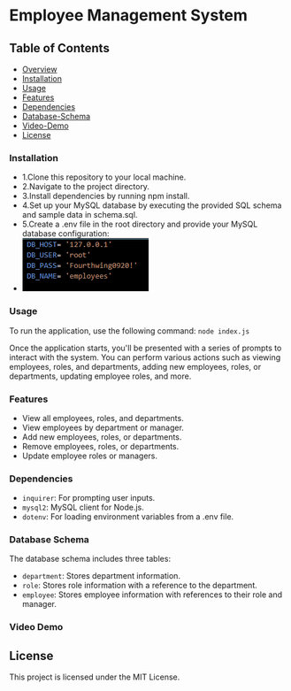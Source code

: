 # Employee Management System

## Table of Contents
- [Overview](#overview)
- [Installation](#installation)
- [Usage](#usage)
- [Features](#features)
- [Dependencies](#dependencies)
- [Database-Schema](#data-schema)
- [Video-Demo](#video-demo)
- [License](#license)


### Installation
- 1.Clone this repository to your local machine.
- 2.Navigate to the project directory.
- 3.Install dependencies by running npm install.
- 4.Set up your MySQL database by executing the provided SQL schema and sample data in schema.sql.
- 5.Create a .env file in the root directory and provide your MySQL database configuration:
- ![alt text](image.png)



### Usage
To run the application, use the following command: `node index.js`

Once the application starts, you'll be presented with a series of prompts to interact with the system. You can perform various actions such as viewing employees, roles, and departments, adding new employees, roles, or departments, updating employee roles, and more.


### Features
- View all employees, roles, and departments.
- View employees by department or manager.
- Add new employees, roles, or departments.
- Remove employees, roles, or departments.
- Update employee roles or managers.


### Dependencies
- `inquirer`: For prompting user inputs.
- `mysql2`: MySQL client for Node.js.
- `dotenv`: For loading environment variables from a .env file.


### Database Schema
The database schema includes three tables:

- `department`: Stores department information.
- `role`: Stores role information with a reference to the department.
- `employee`: Stores employee information with references to their role and manager.


### Video Demo



## License
This project is licensed under the MIT License.
